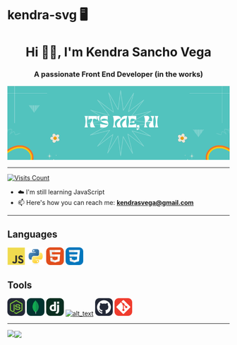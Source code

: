 # kendra-svg 🖥️
<h1 align="center">Hi 👋🏻, I'm Kendra Sancho Vega</h1>
<h3 align="center">A passionate Front End Developer (in the works)</h3>




<p align="center">
  <a href="https://www.youtube.com/watch?v=b1kbLwvqugk">
    <img src="./header3.PNG" alt="Header Image">
  </a>
</p>


----------------
[![Visits Count](https://badges.pufler.dev/visits/kendra-svg/kendra-svg)](https://badges.pufler.dev)


- ☁️ I'm still learning JavaScript
- 📫 Here's how you can reach me: **kendrasvega@gmail.com**

----------------


## Languages
[<img alt="alt_text" width="40px" src="https://raw.githubusercontent.com/devicons/devicon/master/icons/javascript/javascript-original.svg" />](https://developer.mozilla.org/en-US/docs/Web/JavaScript) [<img alt="alt_text" width="40px" src="https://raw.githubusercontent.com/devicons/devicon/master/icons/python/python-original.svg" />](https://www.python.org/) 
[<img alt="alt_text" width="40px" src="https://github.com/tandpfun/skill-icons/blob/main/icons/HTML.svg" />](https://www.w3.org/html/)
[<img alt="alt_text" width="40px" src="https://github.com/tandpfun/skill-icons/blob/main/icons/CSS.svg" />](https://www.w3schools.com/css/)



## Tools
[<img alt="alt_text" width="40px" src="https://github.com/tandpfun/skill-icons/blob/main/icons/NodeJS-Dark.svg" />](https://nodejs.org) 
[<img alt="alt_text" width="40px" src="https://github.com/tandpfun/skill-icons/blob/main/icons/MongoDB.svg" />](https://www.mongodb.com/) 
[<img alt="alt_text" width="40px" src="https://github.com/tandpfun/skill-icons/blob/main/icons/Django.svg" />](https://www.djangoproject.com/) 
[<img alt="alt_text" width="40px" src="https://www.vectorlogo.zone/logos/getpostman/getpostman-icon.svg" />](https://postman.com) 
[<img alt="alt_text" width="40px" src="https://github.com/tandpfun/skill-icons/blob/main/icons/Github-Dark.svg" />](https://github.com/kendra-svg) 
[<img alt="alt_text" width="40px" src="https://github.com/tandpfun/skill-icons/blob/main/icons/Git.svg" />](https://git-scm.com/) 

-----
<p><img align="left" src="https://github-readme-stats.vercel.app/api/top-langs?username=kendra-svg&show_icons=true&locale=en&layout=compact"/></p>

<!--<p>&nbsp;<img align="center" src="https://github-readme-stats.vercel.app/api?username=kendra-svg&show_icons=true&locale=en" /></p>-->

<p><img align="center" src="https://github-readme-streak-stats.herokuapp.com/?user=kendra-svg&" /></p>






<!--
**kendra-sg/kendra-svg** is a ✨ _special_ ✨ repository because its `README.md` (this file) appears on your GitHub profile.

Here are some ideas to get you started:

- 🔭 I’m currently working on ...
- 🌱 I’m currently learning ...
- 👯 I’m looking to collaborate on ...
- 🤔 I’m looking for help with ...
- 💬 Ask me about ...
- 📫 How to reach me: ...
- 😄 Pronouns: ...
- ⚡ Fun fact: ...
-->
